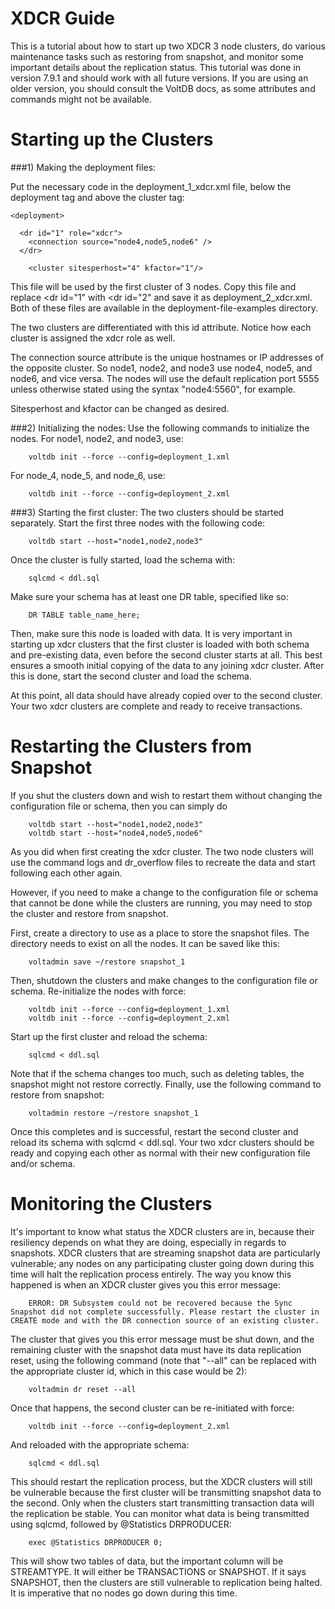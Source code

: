 XDCR Guide
====================


This is a tutorial about how to start up two XDCR 3 node clusters, do various maintenance tasks such as restoring from snapshot, and monitor some important details about the replication status.
This tutorial was done in version 7.9.1 and should work with all future versions. If you are using an older version, you should consult the VoltDB docs, as some attributes and commands might not be available.


Starting up the Clusters
====================

###1) Making the deployment files:

Put the necessary <dr> code in the deployment_1_xdcr.xml file, below the deployment tag and above the cluster tag:

    <deployment>

      <dr id="1" role="xdcr">
      	<connection source="node4,node5,node6" />  
      </dr>

    	<cluster sitesperhost="4" kfactor="1"/>


This file will be used by the first cluster of 3 nodes. Copy this file and replace <dr id="1" with <dr id="2" and save it as deployment_2_xdcr.xml. Both of these files are available in the deployment-file-examples directory.

The two clusters are differentiated with this id attribute. Notice how each cluster is assigned the xdcr role as well. 

The connection source attribute is the unique hostnames or IP addresses of the opposite cluster. So node1, node2, and node3 use node4, node5, and node6, and vice versa. The nodes will use the default replication port 5555 unless otherwise stated using the syntax "node4:5560", for example.

Sitesperhost and kfactor can be changed as desired. 

###2) Initializing the nodes:
Use the following commands to initialize the nodes.
For node1, node2, and node3, use:


		voltdb init --force --config=deployment_1.xml

For node_4, node_5, and node_6, use:

		voltdb init --force --config=deployment_2.xml

###3) Starting the first cluster:
The two clusters should be started separately. Start the first three nodes with the following code:


		voltdb start --host="node1,node2,node3"

Once the cluster is fully started, load the schema with:

		sqlcmd < ddl.sql

Make sure your schema has at least one DR table, specified like so:

		DR TABLE table_name_here;

Then, make sure this node is loaded with data. It is very important in starting up xdcr clusters that the first cluster is loaded with both schema and pre-existing data, even before the second cluster starts at all. This best ensures a smooth initial copying of the data to any joining xdcr cluster. After this is done, start the second cluster and load the schema.

At this point, all data should have already copied over to the second cluster. Your two xdcr clusters are complete and ready to receive transactions.     


Restarting the Clusters from Snapshot
====================

If you shut the clusters down and wish to restart them without changing the configuration file or schema, then you can simply do

		voltdb start --host="node1,node2,node3"
		voltdb start --host="node4,node5,node6"

As you did when first creating the xdcr cluster. The two node clusters will use the command logs and dr_overflow files to recreate the data and start following each other again.


However, if you need to make a change to the configuration file or schema that cannot be done while the clusters are running, you may need to stop the cluster and restore from snapshot.

First, create a directory to use as a place to store the snapshot files. The directory needs to exist on all the nodes. It can be saved like this:

		voltadmin save ~/restore snapshot_1

Then, shutdown the clusters and make changes to the configuration file or schema. Re-initialize the nodes with force:

		voltdb init --force --config=deployment_1.xml
		voltdb init --force --config=deployment_2.xml

Start up the first cluster and reload the schema:

		sqlcmd < ddl.sql

Note that if the schema changes too much, such as deleting tables, the snapshot might not restore correctly.
Finally, use the following command to restore from snapshot:

		voltadmin restore ~/restore snapshot_1

Once this completes and is successful, restart the second cluster and reload its schema with sqlcmd < ddl.sql. Your two xdcr clusters should be ready and copying each other as normal with their new configuration file and/or schema.


Monitoring the Clusters
====================

It's important to know what status the XDCR clusters are in, because their resiliency depends on what they are doing, especially in regards to snapshots. XDCR clusters that are streaming snapshot data are particularly vulnerable; any nodes on any participating cluster going down during this time will halt the replication process entirely. The way you know this happened is when an XDCR cluster gives you this error message:

		ERROR: DR Subsystem could not be recovered because the Sync Snapshot did not complete successfully. Please restart the cluster in CREATE mode and with the DR connection source of an existing cluster.

The cluster that gives you this error message must be shut down, and the remaining cluster with the snapshot data must have its data replication reset, using the following command (note that "--all" can be replaced with the appropriate cluster id, which in this case would be 2):

		voltadmin dr reset --all
		
Once that happens, the second cluster can be re-initiated with force:

		voltdb init --force --config=deployment_2.xml

And reloaded with the appropriate schema:

		sqlcmd < ddl.sql
		
This should restart the replication process, but the XDCR clusters will still be vulnerable because the first cluster will be transmitting snapshot data to the second. Only when the clusters start transmitting transaction data will the replication be stable. You can monitor what data is being transmitted using sqlcmd, followed by @Statistics DRPRODUCER:

		exec @Statistics DRPRODUCER 0;
		
This will show two tables of data, but the important column will be STREAMTYPE. It will either be TRANSACTIONS or SNAPSHOT. If it says SNAPSHOT, then the clusters are still vulnerable to replication being halted. It is imperative that no nodes go down during this time.
		

